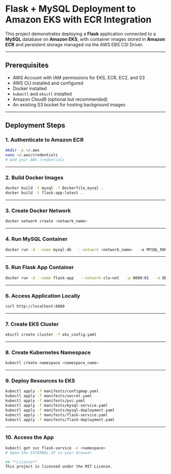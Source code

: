 # Flask + MySQL Deployment to Amazon EKS with ECR Integration

This project demonstrates deploying a **Flask** application connected to a **MySQL** database on **Amazon EKS**, with container images stored in **Amazon ECR** and persistent storage managed via the AWS EBS CSI Driver.

---

## **Prerequisites**

- AWS Account with IAM permissions for EKS, ECR, EC2, and S3
- AWS CLI installed and configured
- Docker installed
- `kubectl` and `eksctl` installed
- Amazon Cloud9 (optional but recommended)
- An existing S3 bucket for hosting background images

---

## **Deployment Steps**

### **1. Authenticate to Amazon ECR**
```bash
mkdir -p ~/.aws
nano ~/.aws/credentials
# Add your AWS credentials
```

---

### **2. Build Docker Images**
```bash
docker build -t mysql -f Dockerfile_mysql .
docker build -t flask-app:latest .
```

---

### **3. Create Docker Network**
```bash
docker network create <network_name>
```

---

### **4. Run MySQL Container**
```bash
docker run -d --name mysql-db   --network <network_name>   -e MYSQL_ROOT_PASSWORD=password   mysql
```

---

### **5. Run Flask App Container**
```bash
docker run -d --name flask-app   --network clo-net   -p 8080:81   -e DBHOST=mysql-db   -e DBUSER=root   -e DBPWD=password   -e DATABASE=employees   -e DBPORT=3306   -e STUDENT_NAME="Ashmita & Pujan"   -e BG_IMAGE_URL="s3_url"   -e AWS_ACCESS_KEY_ID=<your-access-key>   -e AWS_SECRET_ACCESS_KEY=<your-secret-key>   -e AWS_SESSION_TOKEN=<your-session-token>   -e AWS_DEFAULT_REGION=us-east-1   flask-app:latest
```

---


### **6. Access Application Locally**
```bash
curl http://localhost:8080
```

---

### **7. Create EKS Cluster**
```bash
eksctl create cluster -f eks_config.yaml
```

---

### **8. Create Kubernetes Namespace**
```bash
kubectl create namespace <namespace_name>
```

---

### **9. Deploy Resources to EKS**
```bash
kubectl apply -f manifests/configmap.yaml
kubectl apply -f manifests/secret.yaml
kubectl apply -f manifests/pvc.yaml
kubectl apply -f manifests/mysql-service.yaml
kubectl apply -f manifests/mysql-deployment.yaml
kubectl apply -f manifests/flask-service.yaml
kubectl apply -f manifests/flask-deployment.yaml
```

---

### **10. Access the App**
```bash
kubectl get svc flask-service -n <namespace>
# Open the EXTERNAL-IP in your browser

## **License**
This project is licensed under the MIT License.
